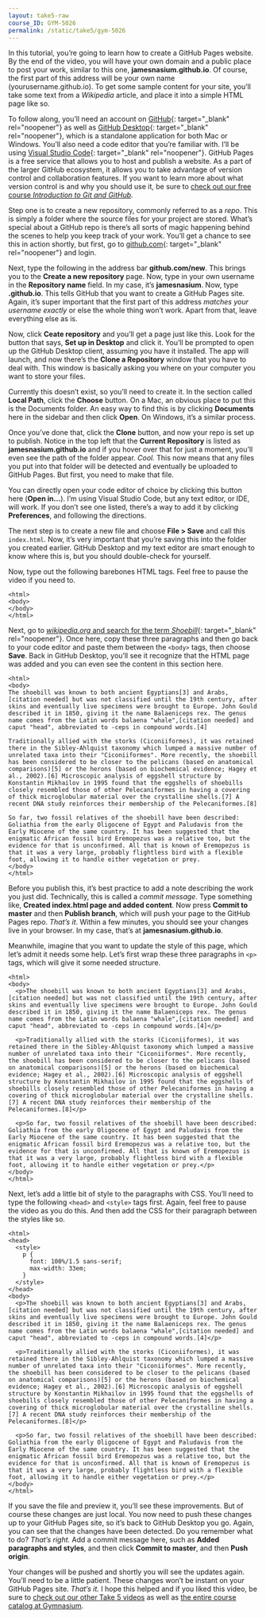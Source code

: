 ```yaml
---
layout: take5-raw
course_ID: GYM-5026
permalink: /static/take5/gym-5026
---
```


In this tutorial, you’re going to learn how to create a GitHub Pages website. By the end of the video, you will have your own domain and a public place to post your work, similar to this one, **jamesnasium.github.io**. Of course, the first part of this address will be your own name (yourusername.github.io). To get some sample content for your site, you’ll take some text from a <cite>Wikipedia</cite> article, and place it into a simple HTML page like so.

To follow along, you’ll need an account on [GitHub][1]{: target="_blank" rel="noopener"} as well as [GitHub Desktop][2]{: target="_blank" rel="noopener"}, which is a standalone application for both Mac or Windows.  You’ll also need a code editor that you’re familiar with. I’ll be using [Visual Studio Code][3]{: target="_blank" rel="noopener"}. GitHub Pages is a free service that allows you to host and publish a website. As a part of the larger GitHub ecosystem, it allows you to take advantage of version control and collaboration features. If you want to learn more about what version control is and why you should use it, be sure to [check out our free course <cite>Introduction to Git and GitHub</cite>][4].

Step one is to create a new repository, commonly referred to as a <i>repo</i>. This is simply a folder where the source files for your project are stored. What’s special about a GitHub repo is there’s all sorts of magic happening behind the scenes to help you keep track of your work. You’ll get a chance to see this in action shortly, but first, go to [github.com][1]{: target="_blank" rel="noopener"} and login.

Next, type the following in the address bar **github.com/new**. This brings you to the **Create a new repository** page. Now, type in your own username in the **Repository name** field. In my case, it’s **jamesnasium**. Now, type **.github.io**. This tells GitHub that you want to create a GitHub Pages site. Again, it’s super important that the first part of this address *matches your username exactly* or else the whole thing won’t work. Apart from that, leave everything else as is.

Now, click **Ceate repository** and you’ll get a page just like this. Look for the button that says, **Set up in Desktop** and click it. You’ll be prompted to open up the GitHub Desktop client, assuming you have it installed. The app will launch, and now there’s the **Clone a Repository** window that you have to deal with. This window is basically asking you where on your computer you want to store your files.

Currently this doesn’t exist, so you’ll need to create it. In the section called **Local Path**, click the **Choose** button. On a Mac, an obvious place to put this is the Documents folder. An easy way to find this is by clicking **Documents** here in the sidebar and then click **Open**. On Windows, it’s a similar process.

Once you’ve done that, click the **Clone** button, and now your repo is set up to publish. Notice in the top left that the **Current Repository** is listed as **jamesnasium.github.io** and if you hover over that for just a moment, you’ll even see the path of the folder appear. *Cool.* This now means that any files you put into that folder will be detected and eventually be uploaded to GitHub Pages. But first, you need to make that file.

You can directly open your code editor of choice by clicking this button here (**Open in…**). I’m using Visual Studio Code, but any text editor, or IDE, will work. If you don’t see one listed, there’s a way to add it by clicking **Preferences**, and following the directions.

The next step is to create a new file and choose **File > Save** and call this `index.html`. Now, it’s very important that you’re saving this into the folder you created earlier. GitHub Desktop and my text editor are smart enough to know where this is, but you should double-check for yourself.

Now, type out the following barebones HTML tags. Feel free to pause the video if you need to.

```markup
<html>
<body>
</body>
</html>
```

Next, go to [<cite>wikipedia.org</cite> and search for the term <i>Shoebill</i>][5]{: target="_blank" rel="noopener"}. Once here, copy these three paragraphs and then go back to your code editor and paste them between the `<body>` tags, then choose **Save**. Back in GitHub Desktop, you’ll see it recognize that the HTML page was added and you can even see the content in this section here.

```markup
<html>
<body>
The shoebill was known to both ancient Egyptians[3] and Arabs,[citation needed] but was not classified until the 19th century, after skins and eventually live specimens were brought to Europe. John Gould described it in 1850, giving it the name Balaeniceps rex. The genus name comes from the Latin words balaena "whale",[citation needed] and caput "head", abbreviated to -ceps in compound words.[4]

Traditionally allied with the storks (Ciconiiformes), it was retained there in the Sibley-Ahlquist taxonomy which lumped a massive number of unrelated taxa into their "Ciconiiformes". More recently, the shoebill has been considered to be closer to the pelicans (based on anatomical comparisons)[5] or the herons (based on biochemical evidence; Hagey et al., 2002).[6] Microscopic analysis of eggshell structure by Konstantin Mikhailov in 1995 found that the eggshells of shoebills closely resembled those of other Pelecaniformes in having a covering of thick microglobular material over the crystalline shells.[7] A recent DNA study reinforces their membership of the Pelecaniformes.[8]

So far, two fossil relatives of the shoebill have been described: Goliathia from the early Oligocene of Egypt and Paludavis from the Early Miocene of the same country. It has been suggested that the enigmatic African fossil bird Eremopezus was a relative too, but the evidence for that is unconfirmed. All that is known of Eremopezus is that it was a very large, probably flightless bird with a flexible foot, allowing it to handle either vegetation or prey.
</body>
</html>
```

Before you publish this, it’s best practice to add a note describing the work you just did. Technically, this is called a <i>commit message</i>. Type something like, **Created index.html page and added content**. Now press **Commit to master** and then **Publish branch**, which will push your page to the GitHub Pages repo. *That’s it*. Within a few minutes, you should see your changes live in your browser. In my case, that’s at **jamesnasium.github.io**.

Meanwhile, imagine that you want to update the style of this page, which let’s admit it needs some help. Let’s first wrap these three paragraphs in `<p>` tags, which will give it some needed structure.

```markup
<html>
<body>
  <p>The shoebill was known to both ancient Egyptians[3] and Arabs,[citation needed] but was not classified until the 19th century, after skins and eventually live specimens were brought to Europe. John Gould described it in 1850, giving it the name Balaeniceps rex. The genus name comes from the Latin words balaena "whale",[citation needed] and caput "head", abbreviated to -ceps in compound words.[4]</p>

  <p>Traditionally allied with the storks (Ciconiiformes), it was retained there in the Sibley-Ahlquist taxonomy which lumped a massive number of unrelated taxa into their "Ciconiiformes". More recently, the shoebill has been considered to be closer to the pelicans (based on anatomical comparisons)[5] or the herons (based on biochemical evidence; Hagey et al., 2002).[6] Microscopic analysis of eggshell structure by Konstantin Mikhailov in 1995 found that the eggshells of shoebills closely resembled those of other Pelecaniformes in having a covering of thick microglobular material over the crystalline shells.[7] A recent DNA study reinforces their membership of the Pelecaniformes.[8]</p>

  <p>So far, two fossil relatives of the shoebill have been described: Goliathia from the early Oligocene of Egypt and Paludavis from the Early Miocene of the same country. It has been suggested that the enigmatic African fossil bird Eremopezus was a relative too, but the evidence for that is unconfirmed. All that is known of Eremopezus is that it was a very large, probably flightless bird with a flexible foot, allowing it to handle either vegetation or prey.</p>
</body>
</html>
```

Next, let’s add a little bit of style to the paragraphs with CSS. You’ll need to type the following `<head>` and `<style>` tags first. Again, feel free to pause the video as you do this. And then add the CSS for their paragraph between the styles like so.

```markup
<html>
<head>
  <style>
    p {
      font: 100%/1.5 sans-serif;
      max-width: 33em;
    }
  </style>
</head>
<body>
  <p>The shoebill was known to both ancient Egyptians[3] and Arabs,[citation needed] but was not classified until the 19th century, after skins and eventually live specimens were brought to Europe. John Gould described it in 1850, giving it the name Balaeniceps rex. The genus name comes from the Latin words balaena "whale",[citation needed] and caput "head", abbreviated to -ceps in compound words.[4]</p>

  <p>Traditionally allied with the storks (Ciconiiformes), it was retained there in the Sibley-Ahlquist taxonomy which lumped a massive number of unrelated taxa into their "Ciconiiformes". More recently, the shoebill has been considered to be closer to the pelicans (based on anatomical comparisons)[5] or the herons (based on biochemical evidence; Hagey et al., 2002).[6] Microscopic analysis of eggshell structure by Konstantin Mikhailov in 1995 found that the eggshells of shoebills closely resembled those of other Pelecaniformes in having a covering of thick microglobular material over the crystalline shells.[7] A recent DNA study reinforces their membership of the Pelecaniformes.[8]</p>

  <p>So far, two fossil relatives of the shoebill have been described: Goliathia from the early Oligocene of Egypt and Paludavis from the Early Miocene of the same country. It has been suggested that the enigmatic African fossil bird Eremopezus was a relative too, but the evidence for that is unconfirmed. All that is known of Eremopezus is that it was a very large, probably flightless bird with a flexible foot, allowing it to handle either vegetation or prey.</p>
</body>
</html>
```

If you save the file and preview it, you’ll see these improvements. But of course these changes are just local. You now need to push these changes up to your GitHub Pages site, so it’s back to GitHub Desktop you go. Again, you can see that the changes have been detected. Do you remember what to do? *That’s right.* Add a commit message here, such as **Added paragraphs and styles**, and then click **Commit to master**, and then **Push origin**.

Your changes will be pushed and shortly you will see the updates again. You’ll need to be a little patient. These changes won’t be instant on your GitHub Pages site. *That’s it.* I hope this helped and if you liked this video, be sure to [check out our other Take 5 videos][6] as well as [the entire course catalog at Gymnasium][7].

[1]: https://github.com
[2]: https://desktop.github.com
[3]: https://code.visualstudio.com
[4]: https://thegymnasium.com/courses/GYM/006/0/about
[5]: https://en.wikipedia.org/wiki/Shoebill
[6]: https://thegymnasium.com/take5
[7]: https://thegymnasium.com/courses
